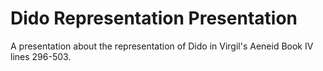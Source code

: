 # Dido Representation Presentation
A presentation about the representation of Dido in Virgil's Aeneid Book IV lines 296-503.
